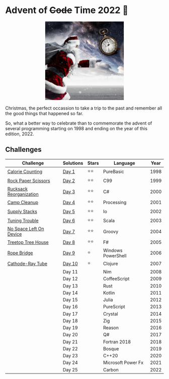 # Advent of ~~Code~~ Time 2022 🎄

<p align="center">
  <img width=250 src="santa.png">
</p>

Christmas, the perfect occassion to take a trip to the past and remember all the good things that happened so far. 

So, what a better way to celebrate than to commemorate the advent of several programming starting on 1998 and ending on the year of this edition, 2022.

## Challenges

| Challenge                                                       | Solutions           | Stars | Language           | Year |
|-----------------------------------------------------------------|---------------------|-------|--------------------|------|
| [Calorie Counting](https://adventofcode.com/2022/day/1)         | [Day 1](Day%201/)   | ⭐⭐    | PureBasic          | 1998 |
| [Rock Paper Scissors](https://adventofcode.com/2022/day/2)      | [Day 2](Day%202/)   | ⭐⭐    | C99                | 1999 |
| [Rucksack Reorganization ](https://adventofcode.com/2022/day/3) | [Day 3](Day%203/)   | ⭐⭐    | C#                 | 2000 |
| [Camp Cleanup](https://adventofcode.com/2022/day/4)             | [Day 4](Day%204/)   | ⭐⭐    | Processing         | 2001 |
| [Supply Stacks](https://adventofcode.com/2022/day/5)            | [Day 5](Day%205/)   | ⭐⭐    | Io                 | 2002 |
| [Tuning Trouble](https://adventofcode.com/2022/day/6)           | [Day 6](Day%206/)   | ⭐⭐    | Scala              | 2003 |
| [No Space Left On Device](https://adventofcode.com/2022/day/7)  | [Day 7](Day%207/)   | ⭐⭐    | Groovy             | 2004 |
| [Treetop Tree House](https://adventofcode.com/2022/day/8)       | [Day 8](Day%208/)   | ⭐⭐    | F#                 | 2005 |
| [Rope Bridge](https://adventofcode.com/2022/day/9)              | [Day 9](Day%209/)   | ⭐     | Windows PowerShell | 2006 |
| [Cathode-Ray Tube](https://adventofcode.com/2022/day/10)        | [Day 10](Day%2010/) | ⭐     | Clojure            | 2007 |
|                                                                 | Day 11              |       | Nim                | 2008 |
|                                                                 | Day 12              |       | CoffeeScript       | 2009 |
|                                                                 | Day 13              |       | Rust               | 2010 |
|                                                                 | Day 14              |       | Kotlin             | 2011 |
|                                                                 | Day 15              |       | Julia              | 2012 |
|                                                                 | Day 16              |       | PureScript         | 2013 |
|                                                                 | Day 17              |       | Crystal            | 2014 |
|                                                                 | Day 18              |       | Zig                | 2015 |
|                                                                 | Day 19              |       | Reason             | 2016 |
|                                                                 | Day 20              |       | Q#                 | 2017 |
|                                                                 | Day 21              |       | Fortran 2018       | 2018 |
|                                                                 | Day 22              |       | Bosque             | 2019 |
|                                                                 | Day 23              |       | C++20              | 2020 |
|                                                                 | Day 24              |       | Microsoft Power Fx | 2021 |
|                                                                 | Day 25              |       | Carbon             | 2022 |
